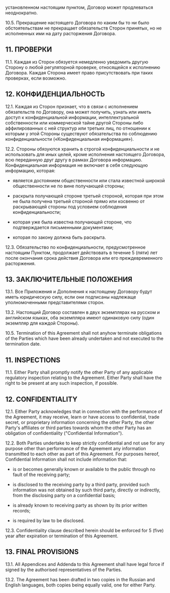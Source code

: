 установленном настоящим пунктом, Договор может продлеваться неоднократно.

10.5. Прекращение настоящего Договора по каким бы то ни было обстоятельствам не прекращает обязательств Сторон принятых, но не исполненных ими на дату расторжения Договора.

## 11. ПРОВЕРКИ

11.1. Каждая из Сторон обязуется немедленно уведомить другую Сторону о любой регуляторной проверке, относящейся к исполнению Договора. Каждая Сторона имеет право присутствовать при таких проверках, если возможно.

## 12. КОНФИДЕНЦИАЛЬНОСТЬ

12.1. Каждая из Сторон признает, что в связи с исполнением обязательств по Договору, она может получить, узнать или иметь доступ к конфиденциальной информации, интеллектуальной собственности или коммерческой тайне другой Стороны либо аффилированных с ней структур или третьих лиц, по отношении к которым у этой Стороны существуют обязательства по соблюдению конфиденциальности («Конфиденциальная информация»).

12.2. Стороны обязуются хранить в строгой конфиденциальности и не использовать для иных целей, кроме исполнения настоящего Договора, всю переданную друг другу в рамках Договора информацию. Конфиденциальная информация не включает в себя следующую информацию, которая:

- является достоянием общественности или стала известной широкой общественности не по вине получающей стороны;

- раскрыта получающей стороне третьей стороной, которая при этом не была получена третьей стороной прямо или косвенно от раскрывающей стороны под условием соблюдения конфиденциальности;

- которая уже была известна получающей стороне, что подтверждается письменными документами;

- которая по закону должна быть раскрыта.

12.3. Обязательство по конфиденциальности, предусмотренное настоящим Пунктом, продолжает действовать в течение 5 (пяти) лет после окончания срока действия Договора или его преждевременного расторжения.

## 13. ЗАКЛЮЧИТЕЛЬНЫЕ ПОЛОЖЕНИЯ

13.1. Все Приложения и Дополнения к настоящему Договору будут иметь юридическую силу, если они подписаны надлежаще уполномоченными представителями сторон.

13.2. Настоящий Договор составлен в двух экземплярах на русском и английском языках, оба экземпляра имеют одинаковую силу (один экземпляр для каждой Стороны).

10.5. Termination of this Agreement shall not anyhow terminate obligations of the Parties which have been already undertaken and not executed to the termination date.

## 11. INSPECTIONS

11.1. Either Party shall promptly notify the other Party of any applicable regulatory inspection relating to the Agreement. Either Party shall have the right to be present at any such inspection, if possible.

## 12. CONFIDENTIALITY

12.1. Either Party acknowledges that in connection with the performance of the Agreement, it may receive, learn or have access to confidential, trade secret, or proprietary information concerning the other Party, the other Party's affiliates or third parties towards whom the other Party has an obligation of confidentiality ("Confidential Information").

12.2. Both Parties undertake to keep strictly confidential and not use for any purpose other than performance of the Agreement any information transmitted to each other as part of this Agreement. For purposes hereof, Confidential Information shall not include information that:

- is or becomes generally known or available to the public through no fault of the receiving party;

- is disclosed to the receiving party by a third party, provided such information was not obtained by such third party, directly or indirectly, from the disclosing party on a confidential basis;

- is already known to receiving party as shown by its prior written records;

- is required by law to be disclosed.

12.3. Confidentiality clause described herein should be enforced for 5 (five) year after expiration or termination of this Agreement.

## 13. FINAL PROVISIONS

13.1. All Appendices and Addenda to this Agreement shall have legal force if signed by the authorised representatives of the Parties.

13.2. The Agreement has been drafted in two copies in the Russian and English languages, both copies being equally valid, one for either Party.